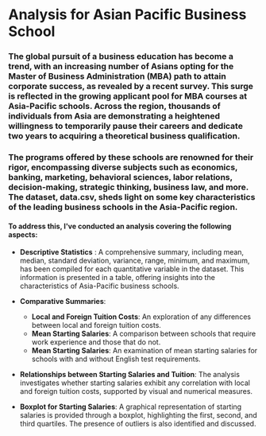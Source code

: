 # Analysis for  Asian Pacific Business School
### The global pursuit of a business education has become a trend, with an increasing number of Asians opting for the Master of Business Administration (MBA) path to attain corporate success, as revealed by a recent survey. This surge is reflected in the growing applicant pool for MBA courses at Asia-Pacific schools. Across the region, thousands of individuals from Asia are demonstrating a heightened willingness to temporarily pause their careers and dedicate two years to acquiring a theoretical business qualification.

### The programs offered by these schools are renowned for their rigor, encompassing diverse subjects such as economics, banking, marketing, behavioral sciences, labor relations, decision-making, strategic thinking, business law, and more. The dataset, data.csv, sheds light on some key characteristics of the leading business schools in the Asia-Pacific region.

#### To address this, I've conducted an analysis covering the following aspects:

- **Descriptive Statistics** : A comprehensive summary, including mean, median, standard deviation, variance, range, minimum, and maximum, has been compiled for each quantitative variable in the dataset. This information is presented in a table, offering insights into the characteristics of Asia-Pacific business schools.

- **Comparative Summaries**: 
  - **Local and Foreign Tuition Costs**: An exploration of any differences between local and foreign tuition costs.
  - **Mean Starting Salaries**: A comparison between schools that require work experience and those that do not.
  - **Mean Starting Salaries**: An examination of mean starting salaries for schools with and without English test requirements.

- **Relationships between Starting Salaries and Tuition**: The analysis investigates whether starting salaries exhibit any correlation with local and foreign tuition costs, supported by visual and numerical measures.

- **Boxplot for Starting Salaries**: A graphical representation of starting salaries is provided through a boxplot, highlighting the first, second, and third quartiles. The presence of outliers is also identified and discussed.
